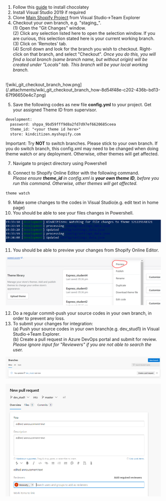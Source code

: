 1. Follow this [guide](https://chocolatey.org/install) to install chocolatey
2. Install Visual Studio 2019 if required
3. Clone [Main Shopify Project](https://dev.azure.com/NanyangPoly/IND_KindCitizen/_git/IND_KindCitizen_Theme) from Visual Studio->Team Explorer
4. Checkout your own branch, e.g. "staging_<role>".
<br/>(1) Open the "Git Changes" window.
<br/>(2) Click any selection listed here to open the selection window. If you are curious, this selection stated here is your current working branch.
<br/>(3) Click on 'Remotes' tab.
<br/>(4) Scroll down and look for the branch you wish to checkout. Right-click on that branch, and select "Checkout". _Once you do this, you will find a local branch (same branch name, but without *origin*) will be created under "Locals" tab. This branch will be your local working branch._
<br/>
![wiki_git_checkout_branch_how.png](/.attachments/wiki_git_checkout_branch_how-8d54f48e-c202-436b-bd13-67f96650e4c7.png)

5. Save the following codes as new file **config.yml** to your project. Get your assigned Theme ID from supervisor.

```
development:
  password: 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
  theme_id: "<your theme id here>"
  store: kindcitizen.myshopify.com
```
Important: Try **NOT** to switch branches. Please stick to your own branch. If you do switch branch, this config.xml may need to be changed when doing theme watch or any deployment. Otherwise, other themes will get affected.

7. Navigate to project directory using Powershell

8. Connect to Shopify Online Editor with the following command.
<br/>_Please ensure **theme_id** in config.xml is **your own theme ID**, before you run this command. Otherwise, other themes will get affected._

`theme watch`

9. Make some changes to the codes in Visual Studio(e.g. edit text in home page)
10. You should be able to see your files changes in Powershell.

![image.png](/.attachments/image-084bb358-c835-4836-9e59-79054d3a2096.png)

11. You should be able to preview your changes from Shopify Online Editor.

![image.png](/.attachments/image-9cf1f26a-94de-45b2-be22-590ad5bc89ee.png)

12. Do a regular commit-push your source codes in your own branch, in order to prevent any loss.
13. To submit your changes for integration:
<br/>(a) Push your source codes in your own branch(e.g. dev_stud1) in Visual Studio->Team Explorer.
<br/>(b) Create a pull request in Azure DevOps portal and submit for review. _Please ignore input for "Reviewers" if you are not able to search the user._

![image.png](/.attachments/image-bf83897c-2492-458b-bb93-5c833e37fcb6.png)

![image.png](/.attachments/image-3b36ca04-da32-4490-b07f-cb31007db9df.png)